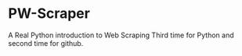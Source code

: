 # PW-Scraper
A Real Python introduction to Web Scraping
Third time for Python and second time for github.
